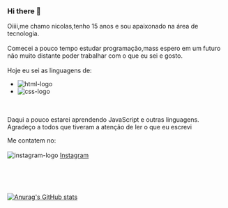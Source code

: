 ### Hi there 👋

Oiiii,me chamo nicolas,tenho 15 anos e sou apaixonado na área de tecnologia.
<br>
<br>
Comecei a pouco tempo estudar programação,mass espero em um futuro não muito distante poder trabalhar com o que eu sei e gosto.
<br>
<br>
Hoje eu sei as linguagens de:

<ul>
<li><img src="https://img.shields.io/badge/HTML-239120?style=for-the-badge&logo=html5&logoColor=white" alt="html-logo"></li>
 <li><img src="https://img.shields.io/badge/CSS-239120?&style=for-the-badge&logo=css3&logoColor=white" alt="css-logo"> </li>
</ul>
<br>
<br>
Daqui a pouco estarei aprendendo JavaScript e outras linguagens.
Agradeço a todos que tiveram a atenção de ler o que eu escrevi

Me contatem no:
<br>
<br>
<img src="https://img.shields.io/badge/Instagram-E4405F?style=for-the-badge&logo=instagram&logoColor=white" alt="instagram-logo"> <a href="https://www.instagram.com/nicolasvmoraiss/">Instagram
<br>

<br>

<br>

<br>




[![Anurag's GitHub stats](https://github-readme-stats.vercel.app/api?username=nicolasvmorais)](https://github.com/anuraghazra/github-readme-stats)
          
          

<!--
**nicolasvmorais/nicolasvmorais** is a ✨ _special_ ✨ repository because its `README.md` (this file) appears on your GitHub profile.

Here are some ideas to get you started:

- 🔭 I’m currently working on ...
- 🌱 I’m currently learning ...
- 👯 I’m looking to collaborate on ...
- 🤔 I’m looking for help with ...
- 💬 Ask me about ...
- 📫 How to reach me: ...
- 😄 Pronouns: ...
- ⚡ Fun fact: ...
-->
